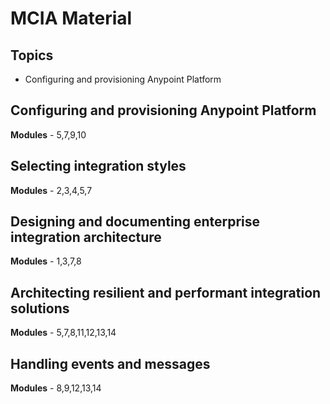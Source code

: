 # MCIA Material
## Topics
  - Configuring and provisioning Anypoint Platform

## Configuring and provisioning Anypoint Platform
**Modules** - 5,7,9,10

## Selecting integration styles
**Modules** - 2,3,4,5,7

## Designing and documenting enterprise integration architecture
**Modules** - 1,3,7,8

## Architecting resilient and performant integration solutions
**Modules** - 5,7,8,11,12,13,14

## Handling events and messages
**Modules** - 8,9,12,13,14
